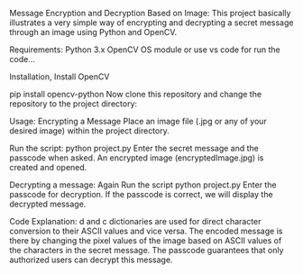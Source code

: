 Message Encryption and Decryption Based on Image:
This project basically illustrates a very simple way of encrypting and decrypting a secret message through an image using Python and OpenCV. 

Requirements:
Python 3.x
OpenCV
OS module
or use vs code for run the code...

Installation,
Install OpenCV

pip install opencv-python
Now clone this repository and change the repository to the project directory:


Usage:
Encrypting a Message
Place an image file (.jpg or any of your desired image) within the project directory.

Run the script:
python project.py
Enter the secret message and the passcode when asked. 
An encrypted image (encryptedImage.jpg) is created and opened.

Decrypting a message:
Again Run the script
python project.py
Enter the passcode for decryption. 
If the passcode is correct, we will display the decrypted message. 

Code Explanation:
d and c dictionaries are used for direct character conversion to their ASCII values and vice versa.
The encoded message is there by changing the pixel values of the image based on ASCII values of the characters in the secret message.
The passcode guarantees that only authorized users can decrypt this message.
